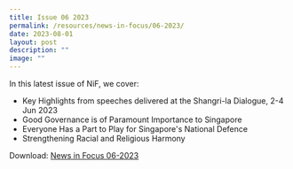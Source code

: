 ```yaml
---
title: Issue 06 2023
permalink: /resources/news-in-focus/06-2023/
date: 2023-08-01
layout: post
description: ""
image: ""
---
```

In this latest issue of NiF, we cover:
* Key Highlights from speeches delivered at the Shangri-la Dialogue, 2-4 Jun 2023
* Good Governance is of Paramount Importance to Singapore
* Everyone Has a Part to Play for Singapore's National Defence
* Strengthening Racial and Religious Harmony

Download: 
<a target="_blank" href="https://cms.isomer.gov.sg/sites/mindef-connexion/media/files/mediaDirectory/files%2Fnews-in-focus%2F2023/editMediaSettings/news%20in%20focus%2006_23.pdf">News in Focus 06-2023</a>